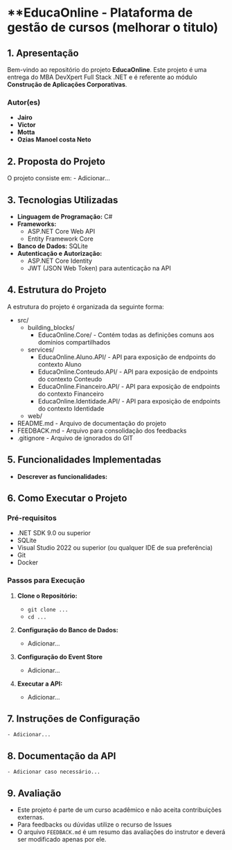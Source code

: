 # **EducaOnline - Plataforma de gestão de cursos (melhorar o titulo)

## **1. Apresentação**

Bem-vindo ao repositório do projeto **EducaOnline**. Este projeto é uma entrega do MBA DevXpert Full Stack .NET e é referente ao módulo **Construção de Aplicações Corporativas**.


### **Autor(es)**
- **Jairo**
- **Victor**
- **Motta**
- **Ozias Manoel costa Neto**
 
## **2. Proposta do Projeto**

O projeto consiste em:
	- Adicionar...
	
## **3. Tecnologias Utilizadas**

- **Linguagem de Programação:** C#
- **Frameworks:**  
  - ASP.NET Core Web API
  - Entity Framework Core
- **Banco de Dados:** SQLite
- **Autenticação e Autorização:**
  - ASP.NET Core Identity
  - JWT (JSON Web Token) para autenticação na API

## **4. Estrutura do Projeto**

A estrutura do projeto é organizada da seguinte forma:

- src/
  - building_blocks/
	- EducaOnline.Core/ - Contém todas as definições comuns aos domínios compartilhados
  - services/
	- EducaOnline.Aluno.API/ - API para exposição de endpoints do contexto Aluno
	- EducaOnline.Conteudo.API/ - API para exposição de endpoints do contexto Conteudo
	- EducaOnline.Financeiro.API/ - API para exposição de endpoints do contexto Financeiro
	- EducaOnline.Identidade.API/ - API para exposição de endpoints do contexto Identidade
  - web/  
- README.md - Arquivo de documentação do projeto
- FEEDBACK.md - Arquivo para consolidação dos feedbacks
- .gitignore - Arquivo de ignorados do GIT

## **5. Funcionalidades Implementadas**

- **Descrever as funcionalidades:**

## **6. Como Executar o Projeto**

### **Pré-requisitos**

- .NET SDK 9.0 ou superior
- SQLite
- Visual Studio 2022 ou superior (ou qualquer IDE de sua preferência)
- Git
- Docker

### **Passos para Execução**

1. **Clone o Repositório:**
   - `git clone ...`
   - `cd ...`

2. **Configuração do Banco de Dados:**
   - Adicionar...
   
3. **Configuração do Event Store**
	- Adicionar...
   
4. **Executar a API:**
   - Adicionar...

## **7. Instruções de Configuração**
	
	- Adicionar...

## **8. Documentação da API**

	- Adicionar caso necessário...

## **9. Avaliação**

- Este projeto é parte de um curso acadêmico e não aceita contribuições externas. 
- Para feedbacks ou dúvidas utilize o recurso de Issues
- O arquivo `FEEDBACK.md` é um resumo das avaliações do instrutor e deverá ser modificado apenas por ele.
